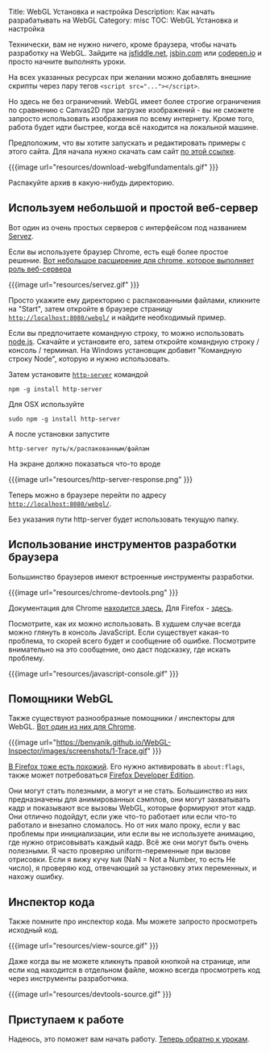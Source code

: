 Title: WebGL Установка и настройка
Description: Как начать разрабатывать на WebGL
Category: misc
TOC: WebGL Установка и настройка


Технически, вам не нужно ничего, кроме браузера, чтобы начать разработку на WebGL.
Зайдите на [jsfiddle.net](https://jsfiddle.net/greggman/8djzyjL3/), [jsbin.com](http://jsbin.com)
или [codepen.io](http://codepen.io/greggman/pen/YGQjVV) и просто начните выполнять уроки.

На всех указанных ресурсах при желании можно добавлять внешние скрипты через
пару тегов `<script src="..."></script>`.

Но здесь не без ограничений. WebGL имеет более строгие ограничения по сравнению с Canvas2D
при загрузке изображений - вы не сможете запросто использовать изображения по всему
интернету. Кроме того, работа будет идти быстрее, когда всё находится на локальной машине.

Предположим, что вы хотите запускать и редактировать примеры с этого сайта. Для начала
нужно скачать сам сайт [по этой ссылке](https://github.com/gfxfundamentals/webgl-fundamentals/).

{{{image url="resources/download-webglfundamentals.gif" }}}

Распакуйте архив в какую-нибудь директорию.

## Используем небольшой и простой веб-сервер

Вот один из очень простых серверов с интерфейсом под названием [Servez](https://greggman.github.io/servez).

Если вы используете браузер Chrome, есть ещё более простое решение.
[Вот небольшое расширение для chrome, которое выполняет роль веб-сервера](https://chrome.google.com/webstore/detail/web-server-for-chrome/ofhbbkphhbklhfoeikjpcbhemlocgigb?hl=ru)

{{{image url="resources/servez.gif" }}}

Просто укажите ему директорию с распакованными файлами, кликните на "Start", затем откройте
в браузере  страницу [`http://localhost:8080/webgl/`](http://localhost:8080/webgl/) и
найдите необходимый пример.

Если вы предпочитаете командную строку, то можно использовать [node.js](https://nodejs.org).
Скачайте и установите его, затем откройте командную строку / консоль / терминал. На Windows установщик добавит
"Командную строку Node", которую и нужно использовать.

Затем установите [`http-server`](https://github.com/indexzero/http-server) командой

    npm -g install http-server

Для OSX используйте

    sudo npm -g install http-server

А после установки запустите

    http-server путь/к/распакованным/файлам

На экране должно показаться что-то вроде

{{{image url="resources/http-server-response.png" }}}

Теперь можно в браузере перейти по адресу [`http://localhost:8080/webgl/`](http://localhost:8080/webgl/).

Без указания пути http-server будет использовать текущую папку.

## Использование инструментов разработки браузера

Большинство браузеров имеют встроенные инструменты разработки.

{{{image url="resources/chrome-devtools.png" }}}

Документация для Chrome [находится здесь](https://developers.google.com/web/tools/chrome-devtools/),
Для Firefox - [здесь](https://developer.mozilla.org/ru/docs/Tools).

Посмотрите, как их можно использовать. В худшем случае всегда можно глянуть в консоль
JavaScript. Если существует какая-то проблема, то скорей всего будет и сообщение об
ошибке. Посмотрите внимательно на это сообщение, оно даст подсказку, где искать проблему.

{{{image url="resources/javascript-console.gif" }}}

## Помощники WebGL

Также существуют разнообразные помощники / инспекторы для WebGL. [Вот один из них для Chrome](https://benvanik.github.io/WebGL-Inspector/).

{{{image url="https://benvanik.github.io/WebGL-Inspector/images/screenshots/1-Trace.gif" }}}

[В Firefox тоже есть похожий](https://hacks.mozilla.org/2014/03/introducing-the-canvas-debugger-in-firefox-developer-tools/).
Его нужно активировать в `about:flags`, также может потребоваться [Firefox Developer Edition](https://www.mozilla.org/ru/firefox/developer/).

Они могут стать полезными, а могут и не стать. Большинство из них предназначены для анимированных сэмплов,
они могут захватывать кадр и показывают все вызовы WebGL, которые формируют этот кадр. Они отлично подойдут,
если уже что-то работает или если что-то работало и внезапно сломалось. Но от них мало проку, если у вас
проблемы при инициализации, или если вы не используете анимацию, где нужно отрисовывать каждый кадр.
Всё же они могут быть очень полезными. Я часто проверяю uniform-переменные при вызове отрисовки. Если я
вижу кучу `NaN` (NaN = Not a Number, то есть Не число), я проверяю код, отвечающий за установку этих
переменных, и нахожу ошибку.

## Инспектор кода

Также помните про инспектор кода. Мы можете запросто просмотреть исходный код.

{{{image url="resources/view-source.gif" }}}

Даже когда вы не можете кликнуть правой кнопкой на странице, или если код находится
в отдельном файле, можно всегда просмотреть код через инструменты разработчика.

{{{image url="resources/devtools-source.gif" }}}

## Приступаем к работе

Надеюсь, это поможет вам начать работу. [Теперь обратно к урокам](index.html).
